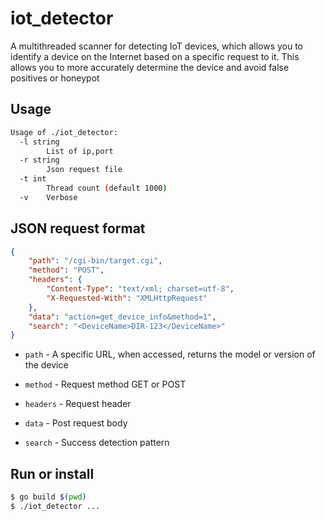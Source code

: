 # iot_detector
A multithreaded scanner for detecting IoT devices, which allows you to identify a device on the Internet based on a specific request to it. This allows you to more accurately determine the device and avoid false positives or honeypot


## Usage
```bash
Usage of ./iot_detector:
  -l string
        List of ip,port
  -r string
        Json request file
  -t int
        Thread count (default 1000)
  -v    Verbose
```


## JSON request format
```json
{
    "path": "/cgi-bin/target.cgi",
    "method": "POST",
    "headers": {
        "Content-Type": "text/xml; charset=utf-8",
        "X-Requested-With": "XMLHttpRequest"
    },
    "data": "action=get_device_info&method=1",
    "search": "<DeviceName>DIR-123</DeviceName>"
}
```

* `path` - A specific URL, when accessed, returns the model or version of the device

* `method` - Request method GET or POST

* `headers` - Request header

* `data` - Post request body

* `search` - Success detection pattern


## Run or install
```bash
$ go build $(pwd)
$ ./iot_detector ...
```